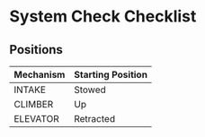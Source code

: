 # System Check Checklist

## Positions

| Mechanism | Starting Position |
| ----------- | ----------- |
| INTAKE | Stowed |
| CLIMBER | Up |
| ELEVATOR | Retracted |
